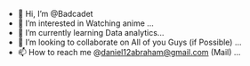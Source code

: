 - 👋 Hi, I’m @Badcadet
- 👀 I’m interested in Watching anime ...
- 🌱 I’m currently learning Data analytics...
- 💞️ I’m looking to collaborate on All of you Guys (if Possible) ...
- 📫 How to reach me @daniel12abraham@gmail.com (Mail)  ...
<!---
Badcadet/Badcadet is a ✨ special ✨ repository because its `README.md` (this file) appears on your GitHub profile.
You can click the Preview link to take a look at your changes.
--->
